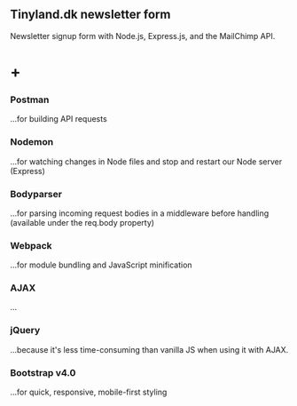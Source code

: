 ## Tinyland.dk newsletter form
Newsletter signup form with Node.js, Express.js, and the MailChimp API.

# + 

### Postman
...for building API requests

### Nodemon
...for watching changes in Node files and stop and restart our Node server (Express)

### Bodyparser
...for parsing incoming request bodies in a middleware before handling (available under the req.body property)

### Webpack
...for module bundling and JavaScript minification

### AJAX
...

### jQuery
...because it's less time-consuming than vanilla JS when using it with AJAX.


### Bootstrap v4.0
...for quick, responsive, mobile-first styling
